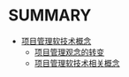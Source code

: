# SUMMARY

* [项目管理软技术概念](chapter1/README.md)
  * [项目管理观念的转变](chapter1/chapter1.1.md)
  * [项目管理软技术相关概念](chapter1/chapter1.2.md)
